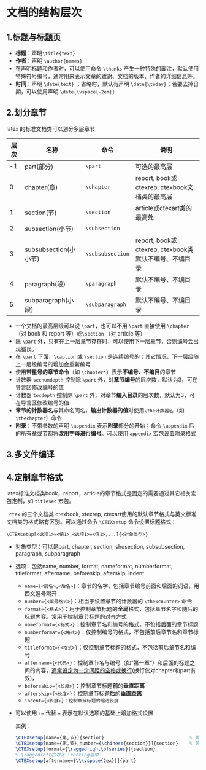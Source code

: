 # 文档的结构层次

## 1.标题与标题页

- **标题**：声明`\title{text}`
- **作者**：声明 `\author{names}`
- 在声明标题和作者时，可以使用命令 `\thanks` 产生一种特殊的脚注，默认使用特殊符号编号，通常用来表示文章的致谢、文档的版本、作者的详细信息等。
- **时间**：声明 `\date{text}` ；省略时，默认有声明 `\date{\today}`；若要去掉日期，可以使用声明 `\date{\vspace{-2em}}` 



## 2.划分章节

latex 的标准文档类可以划分多层章节

| 层次 | 名称                  | 命令             | 说明                                                  |
| ---- | --------------------- | ---------------- | ----------------------------------------------------- |
| -1   | part(部分)            | `\part`          | 可选的最高层                                          |
| 0    | chapter(章)           | `\chapter`       | report, book或ctexrep, ctexbook文档类的最高层         |
| 1    | section(节)           | `\section`       | article或ctexart类的最高处                            |
| 2    | subsection(小节)      | `\subsection`    |                                                       |
| 3    | subsubsection(小小节) | `\subsubsection` | report, book或ctexrep, ctexbook类默认不编号、不编目录 |
| 4    | paragraph(段)         | `\paragraph`     | 默认不编号、不编目录                                  |
| 5    | subparagraph(小段)    | `\subparagraph`  | 默认不编号、不编目录                                  |

- 一个文档的最高层级可以说 `\part`，也可以不用 `\part` 直接使用 `\chapter`（对 book 和 report 等）或`\section` （对 article 等）
- 除 `\part` 外，只有在上一层章节存在时，可以使用下一层章节，否则编号会出现错误。
- 在 `\part` 下面，`\caption` 或 `\section` 是连续编号的；其它情况，下一层级随上一层级编号的增加会重新编号
- 使用**带星号的章节命令**（如 `\chapter*`）表示**不编号、不编目**的章节
- 计数器 `secnumdepth` 控制除 `\part` 外，对**章节编号**的层次数，默认为3，可在导言区修改编号的值
- 计数器 `tocdepth` 控制除 `\part` 外，对章节**编入目录**的层次数，默认为3，可在导言区修改编号的值
- **章节的计数器名**与其命名同名，**输出计数器的值**时使用`\the计数器名`（如 `\thechapter`）命令
- **附录**：不带参数的声明 `\appendix` 表示**附录**部分的开始；命令 `\appendix` 后的所有章或节都将**改用字母进行编号**。可以使用 `appendix` 宏包设置附录格式



## 3.多文件编译



## 4.定制章节格式

latex标准文档类book，report，article的章节格式是固定的需要通过其它相关宏包定制，如 `titlesec` 宏包。

` ctex` 的三个文档类 ctexbook, xtexrep, ctexart使用的默认章节格式与英文标准文档类的格式略有区别。可以通过命令 `\CTEXsetup` 命令设置标题格式：

```
\CTEXsetup[<选项1>=<值1>,<选项1>=<值1>,...]{<对象类型>}
```

- 对象类型：可以是part, chapter, section, shusection, subsubsection, paragraph, subparagraph

- 选项：包括name, number, format, nameformat, numberformat, titleformat, aftername, beforeskip, afterskip, indent

  - `name={<前名>,<后名>}`：章节的名字，包括章节编号前面和后面的词语，用西文逗号隔开
  - `number={<编号格式>}`：相当于设置章节的计数器的 `\the<counter>` 命令
  - `format={<格式>}`：用于控制章节标题的**全局**格式，包括章节名字和随后的标题内容。常用于控制章节标题的对齐方式	
  - `nameformat={<格式>}`：控制章节名和编号的格式，不包括后面的章节标题
  - `numberformat={<格式>}`：仅控制编号的格式，不包括前后章节名和章节标题
  - `titleformat={<格式>}`：仅控制章节标题的格式，不包括前后章节名和编号
  - `aftername={<代码>}`：控制章节名与编号（如”第一章“）和后面的标题之间的内容，<u>通常设定为一定间距的空格或换行</u>(换行仅对chapter和part有效)，
  - `beforeskip={<长度>}`：控制章节标题**前**的**垂直距离**
  - `afterskip={<长度>}`：控制章节标题**后**的**垂直距离**
  - `indent={<长度>}：控制章节标题的缩进长度`

- 可以使用 `+=` 代替 `=` 表示在默认选项的基础上增加格式设置

  实例：

  ```latex
  \CTEXsetup[name={第,节}]{section}								% 第1节
  \CTEXsetup[name={第,节},number={\chinese{section}}]{section}	% 第一节
  \CTEXsetup[format={\raggedright\bfseries}]{section}			
  % \raggedleft右对齐 \centing居中
  \CTEXsetup[aftername={\\\vspace{2ex}}]{part}
```
  
  